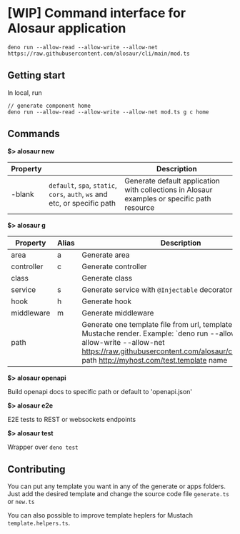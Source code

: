 # [WIP] Command interface for Alosaur application

`deno run --allow-read --allow-write --allow-net https://raw.githubusercontent.com/alosaur/cli/main/mod.ts`

## Getting start

In local, run

```
// generate component home
deno run --allow-read --allow-write --allow-net mod.ts g c home
```

## Commands

**$> alosaur new**

| Property |                                                                            | Description                                                                                 |
| -------- | -------------------------------------------------------------------------- | ------------------------------------------------------------------------------------------- |
| -blank   | `default`, `spa`, `static`, `cors`, `auth`, `ws` and etc, or specific path | Generate default application with collections in Alosaur examples or specific path resource |

**$> alosaur g**

| Property   | Alias | Description                                                                                                                                                                                                                              |
| ---------- | ----- | ---------------------------------------------------------------------------------------------------------------------------------------------------------------------------------------------------------------------------------------- |
| area       | a     | Generate area                                                                                                                                                                                                                            |
| controller | c     | Generate controller                                                                                                                                                                                                                      |
| class      |       | Generate class                                                                                                                                                                                                                           |
| service    | s     | Generate service with `@Injectable` decorator                                                                                                                                                                                            |
| hook       | h     | Generate hook                                                                                                                                                                                                                            |
| middleware | m     | Generate middleware                                                                                                                                                                                                                      |
| path       |       | Generate one template file from url, template support the Mustache render. Example: `deno run --allow-read --allow-write --allow-net https://raw.githubusercontent.com/alosaur/cli/main/mod.ts path http://myhost.com/test.template name |

**$> alosaur openapi**

Build openapi docs to specific path or default to 'openapi.json'

**$> alosaur e2e**

E2E tests to REST or websockets endpoints

**$> alosaur test**

Wrapper over `deno test`

## Contributing

You can put any template you want in any of the generate or apps folders. Just
add the desired template and change the source code file `generate.ts` or
`new.ts`

You can also possible to improve template heplers for Mustach
`template.helpers.ts`.
